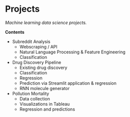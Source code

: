 # Projects
*Machine learning data science projects.*  

**Contents**
- Subreddit Analysis
  - Webscraping / API
  - Natural Language Processing & Feature Engineering
  - Classification
- Drug Discovery Pipeline
  - Existing drug discovery
  - Classification
  - Regression
  - Prediction via Streamlit application & regression
  - RNN molecule generator
- Pollution Mortality
  - Data collection
  - Visualizations in Tableau
  - Regression and predictions  
